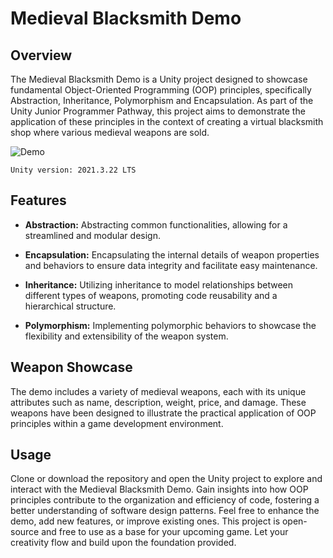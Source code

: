 # Medieval Blacksmith Demo

## Overview
The Medieval Blacksmith Demo is a Unity project designed to showcase fundamental Object-Oriented Programming (OOP) principles, specifically Abstraction, Inheritance, Polymorphism and Encapsulation. As part of the Unity Junior Programmer Pathway, this project aims to demonstrate the application of these principles in the context of creating a virtual blacksmith shop where various medieval weapons are sold.

![Demo](https://github.com/AngelKalliri/Medieval-Blacksmith-Demo/assets/10999356/e1657dc5-eaa0-4906-b5a3-cc39ee7d2833)

`Unity version: 2021.3.22 LTS`

## Features
- **Abstraction:** Abstracting common functionalities, allowing for a streamlined and modular design.

- **Encapsulation:** Encapsulating the internal details of weapon properties and behaviors to ensure data integrity and facilitate easy maintenance.

- **Inheritance:** Utilizing inheritance to model relationships between different types of weapons, promoting code reusability and a hierarchical structure.

- **Polymorphism:** Implementing polymorphic behaviors to showcase the flexibility and extensibility of the weapon system.

## Weapon Showcase
The demo includes a variety of medieval weapons, each with its unique attributes such as name, description, weight, price, and damage. These weapons have been designed to illustrate the practical application of OOP principles within a game development environment.

## Usage
Clone or download the repository and open the Unity project to explore and interact with the Medieval Blacksmith Demo. Gain insights into how OOP principles contribute to the organization and efficiency of code, fostering a better understanding of software design patterns. Feel free to enhance the demo, add new features, or improve existing ones. This project is open-source and free to use as a base for your upcoming game. Let your creativity flow and build upon the foundation provided.
